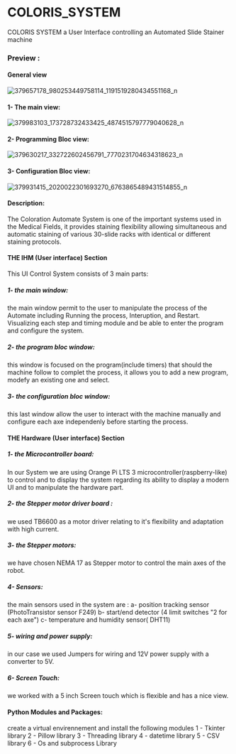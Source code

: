 # COLORIS_SYSTEM
COLORIS SYSTEM a User Interface controlling an Automated Slide Stainer machine
### Preview : 
#### General view
![379657178_980253449758114_1191519280434551168_n](https://github.com/WARD-CODE/COLORIS_SYSTEM/assets/79150916/ea986189-6438-4630-a6c1-76404a212dc5)
#### 1- The main view:
![379983103_173728732433425_4874515797779040628_n](https://github.com/WARD-CODE/COLORIS_SYSTEM/assets/79150916/901a58b9-7063-4c76-965c-a9112a3e650d)
#### 2- Programming Bloc view:
![379630217_332722602456791_7770231704634318623_n](https://github.com/WARD-CODE/COLORIS_SYSTEM/assets/79150916/6ac8b10e-98dd-4460-b801-890c4dea7bc0)
#### 3- Configuration Bloc view:
![379931415_2020022301693270_6763865489431514855_n](https://github.com/WARD-CODE/COLORIS_SYSTEM/assets/79150916/59bbbd84-a543-4379-b1c9-c2208d2fe177)

#### Description:
The Coloration Automate System is one of the important systems used in the Medical Fields, it provides staining flexibility allowing simultaneous 
and automatic staining of various 30-slide racks with identical or different staining protocols.

#### THE IHM (User interface) Section
This UI Control System consists of 3 main parts:
##### 1- the main window:
the main window permit to the user to manipulate the process of the Automate including Running the process, Interuption, and Restart. 
Visualizing each step and timing module and be able to enter the program and configure the system.
##### 2- the program bloc window:
this window is focused on the program(include timers) that should the machine follow to complet the process, it allows you to add a new program, modefy an existing one and select.
##### 3- the configuration bloc window:
this last window allow the user to interact with the machine manually and configure each axe independenly before starting the process.

#### THE Hardware (User interface) Section
##### 1- the Microcontroller board:
In our System we are using Orange Pi LTS 3 microcontroller(raspberry-like) to control and to display the system regarding its ability to display a modern UI and
to manipulate the hardware part.
##### 2- the Stepper motor driver board :
we used TB6600 as a motor driver relating to it's flexibility and adaptation with high current.
##### 3- the Stepper motors:
we have chosen NEMA 17 as  Stepper motor to control the main axes of the robot.
##### 4- Sensors:
the main sensors used in the system are : 
a- position tracking sensor (PhotoTransistor sensor F249)
b- start/end detector (4 limit switches "2 for each axe")
c- temperature and humidity sensor( DHT11)
##### 5- wiring and power supply:
in our case we used Jumpers for wiring and 12V power supply with a converter to 5V.
##### 6- Screen Touch:
we worked with a 5 inch Screen touch which is flexible and has a nice view.

#### Python Modules and Packages:
create a virtual envirennement and install the following modules
1 - Tkinter library
2 - Pillow library
3 - Threading library
4 - datetime library
5 - CSV library
6 - Os and subprocess Library

